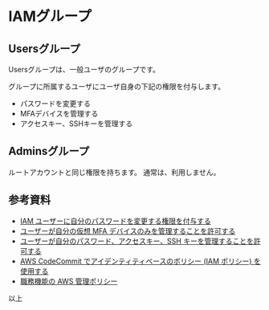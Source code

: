 # IAMグループ

## Usersグループ

Usersグループは、一般ユーザのグループです。

グループに所属するユーザにユーザ自身の下記の権限を付与します。

* パスワードを変更する
* MFAデバイスを管理する
* アクセスキー、SSHキーを管理する

## Adminsグループ

ルートアカウントと同じ権限を持ちます。
通常は、利用しません。

## 参考資料

* [IAM ユーザーに自分のパスワードを変更する権限を付与する](https://docs.aws.amazon.com/ja_jp/IAM/latest/UserGuide/id_credentials_passwords_enable-user-change.html)
* [ユーザーが自分の仮想 MFA デバイスのみを管理することを許可する](https://docs.aws.amazon.com/ja_jp/IAM/latest/UserGuide/id_credentials_delegate-permissions_examples.html#creds-policies-mfa-console)
* [ユーザーが自分のパスワード、アクセスキー、SSH キーを管理することを許可する](https://docs.aws.amazon.com/ja_jp/IAM/latest/UserGuide/id_credentials_delegate-permissions_examples.html#creds-policies-credentials)
* [AWS CodeCommit でアイデンティティベースのポリシー (IAM ポリシー) を使用する](https://docs.aws.amazon.com/ja_jp/codecommit/latest/userguide/auth-and-access-control-iam-identity-based-access-control.html)
* [職務機能の AWS 管理ポリシー](https://docs.aws.amazon.com/ja_jp/IAM/latest/UserGuide/access_policies_job-functions.html)

以上

